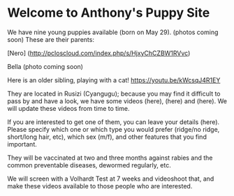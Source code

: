 # Welcome to Anthony's Puppy Site

We have nine young puppies available (born on May 29). (photos coming soon)
These are their parents:

[Nero] (http://pcloscloud.com/index.php/s/HjxyChCZBW1RVvc)

Bella (photo coming soon)

Here is an older sibling, playing with a cat! 
https://youtu.be/kWcsqJ4R1EY

They are located in Rusizi (Cyangugu); because you may find it difficult to pass by and have a look, we have some videos (here), (here) and (here). We will update these videos from time to time.

If you are interested to get one of them, you can leave your details (here). Please specify which one or which type you would prefer (ridge/no ridge, short/long hair, etc), which sex (m/f), and other features that you find important.

They will be vaccinated at two and three months against rabies and the common preventable diseases, dewormed regularly,  etc. 

We will screen with a Volhardt Test at 7 weeks and videoshoot that, and make these videos available to those people who are interested.





